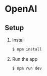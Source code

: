 # OpenAI 

## Setup

1. Install

   ```bash
   $ npm install
   ```

2. Run the app

   ```bash
   $ npm run dev
   ```
